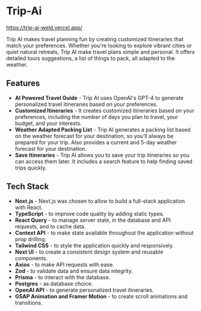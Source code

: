 # Trip-Ai

https://trip-ai-weld.vercel.app/

Trip AI makes travel planning fun by creating customized itineraries that match your preferences.
Whether you're looking to explore vibrant cities or quiet natural retreats, Trip AI make travel plans simple and personal. It offers detailed tours suggestions, a list of things to pack, all adapted to the weather.

## Features

- **AI Powered Travel Guide** - Trip AI uses OpenAI's GPT-4 to generate personalized travel itineraries based on your preferences.
- **Customized Itineraries** - It creates customized itineraries based on your preferences, including the number of days you plan to travel, your budget, and your interests.
- **Weather Adapted Packing List** - Trip AI generates a packing list based on the weather forecast for your destination, so you'll always be prepared for your trip. Also provides a current and 5-day weather forecast for your destination.
- **Save Itineraries** - Trip AI allows you to save your trip itineraries so you can access them later. It includes a search feature to help finding saved trips quickly.

## Tech Stack

- **Next.js** - Next.js was chosen to allow to build a full-stack application with React.
- **TypeScript** - to improve code quality by adding static types.
- **React Query** - to manage server state, in the database and API requests, and to cache data.
- **Context API** - to make state available throughout the application without prop drilling.
- **Tailwind CSS** - to style the application quickly and responsively.
- **Next UI** - to create a consistent design system and reusable components.
- **Axios** - to make API requests with ease.
- **Zod** - to validate data and ensure data integrity.
- **Prisma** - to interact with the database.
- **Postgres** - as database choice.
- **OpenAI API** - to generate personalized travel itineraries.
- **GSAP Animation and Framer Motion** - to create scroll animations and transitions.

